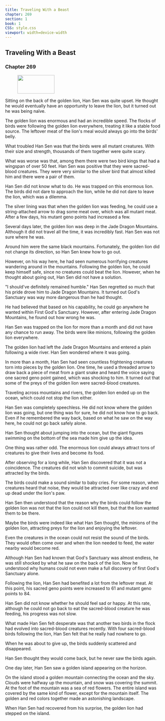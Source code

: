 ```yaml
---
title: Traveling With a Beast
chapter: 269
section: 1
book: 1
CSS: style.css
viewport: width=device-width
---
```


## Traveling With a Beast

### Chapter 269

<figure>
	<img src="../Images/gem.gif" alt="" id="gem" width="120" height="60" />
</figure>

Sitting on the back of the golden lion, Han Sen was quite upset. He thought he would eventually have an opportunity to leave the lion, but it turned out he was being naïve.

The golden lion was enormous and had an incredible speed. The flocks of birds were following the golden lion everywhere, treating it like a stable food source. The leftover meat of the lion's meal would always go into the birds' belly.

What troubled Han Sen was that the birds were all mutant creatures. With their size and strength, thousands of them together were quite scary.

What was worse was that, among them there were two bird kings that had a wingspan of over 50 feet. Han Sen was positive that they were sacred-blood creatures. They were very similar to the silver bird that almost killed him and there were a pair of them.

Han Sen did not know what to do. He was trapped on this enormous lion. The birds did not dare to approach the lion, while he did not dare to leave the lion, which was a dilemma.

The silver lining was that when the golden lion was feeding, he could use a string-attached arrow to drag some meat over, which was all mutant meat. After a few days, his mutant geno points had increased a few.

Several days later, the golden lion was deep in the Jade Dragon Mountains. Although it did not travel all the time, it was incredibly fast. Han Sen was not sure where he was.

Around him were the same black mountains. Fortunately, the golden lion did not change its direction, so Han Sen knew how to go out.

However, on his way here, he had seen numerous horrifying creatures wandering around in the mountains. Following the golden lion, he could keep himself safe, since no creatures could beat the lion. However, when he thought about going out, Han Sen did not have a solution.

"I should've definitely remained humble." Han Sen regretted so much that his pride drove him to Jade Dragon Mountains. It turned out God's Sanctuary was way more dangerous than he had thought.

He had believed that based on his capability, he could go anywhere he wanted within First God's Sanctuary. However, after entering Jade Dragon Mountains, he found out how wrong he was.

Han Sen was trapped on the lion for more than a month and did not have any chance to run away. The birds were like minions, following the golden lion everywhere.

The golden lion had left the Jade Dragon Mountains and entered a plain following a wide river. Han Sen wondered where it was going.

In more than a month, Han Sen had seen countless frightening creatures torn into pieces by the golden lion. One time, he used a threaded arrow to draw back a piece of meat from a giant snake and heard the voice saying one sacred geno point gained, which was shocking to him. It turned out that some of the preys of the golden lion were sacred-blood creatures.

Traveling across mountains and rivers, the golden lion ended up on the ocean, which could not stop the lion either.

Han Sen was completely speechless. He did not know where the golden lion was going, but one thing was for sure, he did not know how to go back. Even if he remembered the way back, based on what he saw on the way here, he could not go back safely alone.

Han Sen thought about jumping into the ocean, but the giant figures swimming on the bottom of the sea made him give up the idea.

One thing was rather odd. The enormous lion could always attract tons of creatures to give their lives and become its food.

After observing for a long while, Han Sen discovered that it was not a coincidence. The creatures did not wish to commit suicide, but was attracted by the birds.

The birds could make a sound similar to baby cries. For some reason, when creatures heard that noise, they would be attracted over like crazy and end up dead under the lion's paw.

Han Sen then understood that the reason why the birds could follow the golden lion was not that the lion could not kill them, but that the lion wanted them to be there.

Maybe the birds were indeed like what Han Sen thought, the minions of the golden lion, attracting preys for the lion and enjoying the leftover.

Even the creatures in the ocean could not resist the sound of the birds. They would often come over and when the lion needed to feed, the water nearby would become red.

Although Han Sen had known that God's Sanctuary was almost endless, he was still shocked by what he saw on the back of the lion. Now he understood why humans could not even make a full discovery of first God's Sanctuary alone.

Following the lion, Han Sen had benefited a lot from the leftover meat. At this point, his sacred geno points were increased to 61 and mutant geno points to 84.

Han Sen did not know whether he should feel sad or happy. At this rate, although he could not go back to eat the sacred-blood creature he was feeding, his progress was not slow.

What made Han Sen felt desperate was that another two birds in the flock had evolved into sacred-blood creatures recently. With four sacred-blood birds following the lion, Han Sen felt that he really had nowhere to go.

When he was about to give up, the birds suddenly scattered and disappeared.

Han Sen thought they would come back, but he never saw the birds again.

One day later, Han Sen saw a golden island appearing on the horizon.

On the island stood a golden mountain connecting the ocean and the sky. Clouds were halfway up the mountain, and snow was covering the summit. At the foot of the mountain was a sea of red flowers. The entire island was covered by the same kind of flower, except for the mountain itself. The golden and red colors together made an astonishing landscape.

When Han Sen had recovered from his surprise, the golden lion had stepped on the island.
